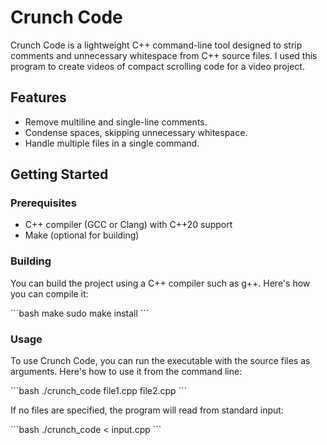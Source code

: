 # Crunch Code

Crunch Code is a lightweight C++ command-line tool designed to strip comments and unnecessary whitespace from C++ source files. I used this program to create videos of compact scrolling code for a video project.

## Features

- Remove multiline and single-line comments.
- Condense spaces, skipping unnecessary whitespace.
- Handle multiple files in a single command.

## Getting Started

### Prerequisites

- C++ compiler (GCC or Clang) with C++20 support
- Make (optional for building)

### Building

You can build the project using a C++ compiler such as g++. Here's how you can compile it:

\```bash
make
sudo make install
\```

### Usage

To use Crunch Code, you can run the executable with the source files as arguments. Here's how to use it from the command line:

\```bash
./crunch_code file1.cpp file2.cpp
\```

If no files are specified, the program will read from standard input:

\```bash
./crunch_code < input.cpp
\```


